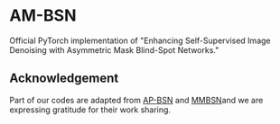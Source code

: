 # AM-BSN
Official PyTorch implementation of "Enhancing Self-Supervised Image Denoising with Asymmetric Mask Blind-Spot Networks."

## Acknowledgement
Part of our codes are adapted from [AP-BSN](https://github.com/wooseoklee4/AP-BSN) and [MMBSN](https://github.com/dannie125/MM-BSN)and we are expressing gratitude for their work sharing.
